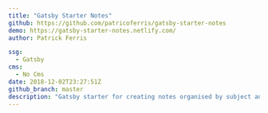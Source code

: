 ```yaml
---
title: "Gatsby Starter Notes"
github: https://github.com/patricoferris/gatsby-starter-notes
demo: https://gatsby-starter-notes.netlify.com/
author: Patrick Ferris

ssg:
  - Gatsby
cms:
  - No Cms
date: 2018-12-02T23:27:51Z
github_branch: master
description: "Gatsby starter for creating notes organised by subject and topic"
---
```

